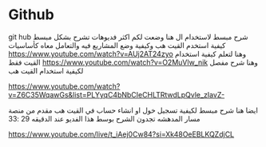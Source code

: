 # Github
 git hub شرح مبسط لاستخدام ال
هنا وضعت لكم اكثر فديوهات تشرح بشكل مبسط كيفية استخدم القيت هب وكيفية وضع المشاريع فيه والتعامل معاه كأساسيات 
https://www.youtube.com/watch?v=AUj2AT24zyo
 وهنا لتعلم كيفية استخدام القيت فقط 
 https://www.youtube.com/watch?v=O2MuVlw_nik
 وهنا شرح مفصل لكيفية استخدام القيت هب 

 https://www.youtube.com/watch?v=Z6C35WqawGs&list=PLYyqC4bNbCIeCHLTRtwdLpQvle_zIavZ-

 ايضا هنا شرح مبسط لكيفية تسجيل خول او انشاء حساب في القيت هب مقدم من منصة مسار المدهشه تجدون الشرح بوسط هذا الفديو 
 عند الدقيقه 29 :33

 https://www.youtube.com/live/t_iAej0Cw84?si=Xk48OeEBLKQZdjCL
